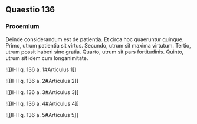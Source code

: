 ## Quaestio 136

### Prooemium

Deinde considerandum est de patientia. Et circa hoc quaeruntur quinque. Primo, utrum patientia sit virtus. Secundo, utrum sit maxima virtutum. Tertio, utrum possit haberi sine gratia. Quarto, utrum sit pars fortitudinis. Quinto, utrum sit idem cum longanimitate.

![[II-II q. 136 a. 1#Articulus 1]]

![[II-II q. 136 a. 2#Articulus 2]]

![[II-II q. 136 a. 3#Articulus 3]]

![[II-II q. 136 a. 4#Articulus 4]]

![[II-II q. 136 a. 5#Articulus 5]]

